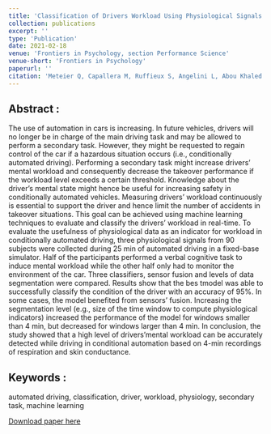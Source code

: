```yaml
---
title: 'Classification of Drivers Workload Using Physiological Signals in Conditional Automation'
collection: publications
excerpt: ''
type: 'Publication'
date: 2021-02-18
venue: 'Frontiers in Psychology, section Performance Science'
venue-short: 'Frontiers in Psychology'
paperurl: ''
citation: 'Meteier Q, Capallera M, Ruffieux S, Angelini L, Abou Khaled O, Mugellini E, Widmer M and Sonderegger A (2021). Classification of Drivers’ Workload Using Physiological Signals in Conditional Automation. Front. Psychol. 12:596038. doi: 10.3389/fpsyg.2021.596038'
---
```


## Abstract :
The use of automation in cars is increasing. In future vehicles, drivers will no longer be in charge of the main driving task and may be allowed to perform a secondary task. However, they might be requested to regain control of the car if a hazardous situation occurs (i.e., conditionally automated driving). Performing a secondary task might increase drivers’ mental workload and consequently decrease the takeover performance if the workload level exceeds a certain threshold. Knowledge about the driver’s mental state might hence be useful for increasing safety in conditionally automated vehicles. Measuring drivers’ workload continuously is essential to support the driver and hence limit the number of accidents in takeover situations. This goal can be achieved using machine learning techniques to evaluate and classify the drivers’ workload in real-time. To evaluate the usefulness of physiological data as an indicator for workload in conditionally automated driving, three physiological signals from 90 subjects were collected during 25 min of automated driving in a fixed-base simulator. Half of the participants performed a verbal cognitive task to induce mental workload while the other half only had to
monitor the environment of the car. Three classifiers, sensor fusion and levels of data segmentation were compared. Results show that the bes tmodel was able to successfully classify the condition of the driver with an accuracy of 95%. In some cases, the model benefited from sensors’ fusion. Increasing the segmentation level (e.g., size of the time window to compute physiological indicators) increased the performance of the model for windows smaller than 4 min, but decreased for windows larger than 4 min. In conclusion, the study showed that a high level of drivers’mental workload can be accurately detected
while driving in conditional automation based on 4-min recordings of respiration and skin conductance.

## Keywords : 
automated driving, classification, driver, workload, physiology, secondary task, machine learning


[Download paper here](https://qmeteier.github.io/files/classification-driver-workload-frontiers-21.pdf)